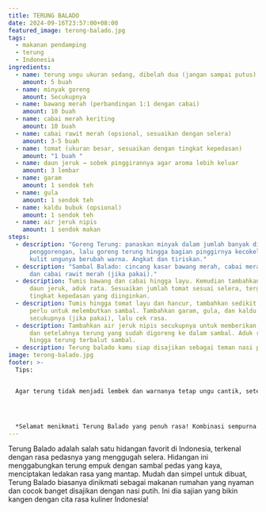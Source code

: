 ```yaml
---
title: TERUNG BALADO
date: 2024-09-16T23:57:00+08:00
featured_image: terong-balado.jpg
tags:
  - makanan pendamping
  - terung
  - Indonesia
ingredients:
  - name: terung ungu ukuran sedang, dibelah dua (jangan sampai putus)
    amount: 5 buah
  - name: minyak goreng
    amount: Secukupnya
  - name: bawang merah (perbandingan 1:1 dengan cabai)
    amount: 10 buah
  - name: cabai merah keriting
    amount: 10 buah
  - name: cabai rawit merah (opsional, sesuaikan dengan selera)
    amount: 3-5 buah
  - name: tomat (ukuran besar, sesuaikan dengan tingkat kepedasan)
    amount: "1 buah "
  - name: daun jeruk → sobek pinggirannya agar aroma lebih keluar
    amount: 3 lembar
  - name: garam
    amount: 1 sendok teh
  - name: gula
    amount: 1 sendok teh
  - name: kaldu bubuk (opsional)
    amount: 1 sendok teh
  - name: air jeruk nipis
    amount: 1 sendok makan
steps:
  - description: "Goreng Terung: panaskan minyak dalam jumlah banyak di
      penggorengan, lalu goreng terung hingga bagian pinggirnya kecokelatan dan
      kulit ungunya berubah warna. Angkat dan tiriskan."
  - description: "Sambal Balado: cincang kasar bawang merah, cabai merah keriting,
      dan cabai rawit merah (jika pakai)."
  - description: Tumis bawang dan cabai hingga layu. Kemudian tambahkan tomat dan
      daun jeruk, aduk rata. Sesuaikan jumlah tomat sesuai selera, tergantung
      tingkat kepedasan yang diinginkan.
  - description: Tumis hingga tomat layu dan hancur, tambahkan sedikit air jika
      perlu untuk melembutkan sambal. Tambahkan garam, gula, dan kaldu bubuk
      secukupnya (jika pakai), lalu cek rasa.
  - description: Tambahkan air jeruk nipis secukupnya untuk memberikan rasa segar
      dan setelahnya terung yang sudah digoreng ke dalam sambal. Aduk rata
      hingga terung terbalut sambal.
  - description: Terung balado kamu siap disajikan sebagai teman nasi putih hangat.
image: terong-balado.jpg
footer: >-
  Tips:


  Agar terung tidak menjadi lembek dan warnanya tetap ungu cantik, setelah minyak panas, tambahkan sedikit tepung beras ke dalam minyak dan aduk hingga tercampur rata. Setelah itu, masukkan terung ke dalam minyak panas yang sudah diberi tepung beras tersebut.




  *Selamat menikmati Terung Balado yang penuh rasa! Kombinasi sempurna antara pedas, asam, dan gurih ini akan membuat lidahmu bergoyang. Sajikan dengan nasi hangat dan rasakan sensasi "tastilicious" di setiap gigitan!*
---
```

Terung Balado adalah salah satu hidangan favorit di Indonesia, terkenal dengan rasa pedasnya yang menggugah selera. Hidangan ini menggabungkan terung empuk dengan sambal pedas yang kaya, menciptakan ledakan rasa yang mantap. Mudah dan simpel untuk dibuat, Terung Balado biasanya dinikmati sebagai makanan rumahan yang nyaman dan cocok banget disajikan dengan nasi putih. Ini dia sajian yang bikin kangen dengan cita rasa kuliner Indonesia!
